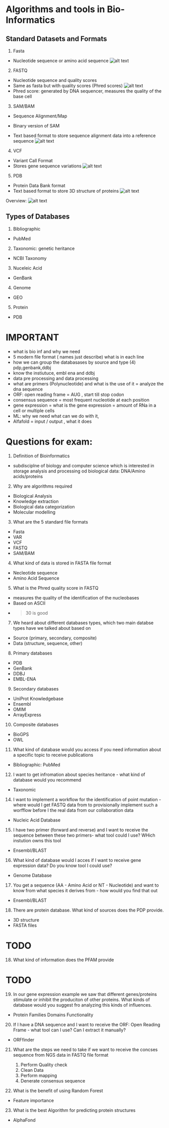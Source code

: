 # Algorithms and tools in Bio-Informatics

## Standard Datasets and Formats
1. Fasta
- Nucleotide sequence or amino acid sequence
![alt text](imgs/image.png)

2. FASTQ
- Nucleotide sequence and quality scores
- Same as fasta but with quality scores (Phred scores)
![alt text](imgs/image-1.png)
- Phred score: generated by DNA sequencer, measures the quality of the base cell

3. SAM/BAM
- Sequence Alignment/Map
- Binary version of SAM

- Text based format to store sequence alignment data into a reference sequence
![alt text](imgs/image-2.png)

4. VCF
- Variant Call Format
- Stores gene sequence variations
![alt text](imgs/image-3.png)

5. PDB
- Protein Data Bank format 
- Text based format to store 3D structure of proteins
![alt text](imgs/image-4.png)

Overview: 
![alt text](imgs/image-5.png)


## Types of Databases
1. Bibliographic
- PubMed
2. Taxonomic:  genetic heritance
- NCBI Taxonomy
3. Nuceleic Acid 
- GenBank
4. Genome
- GEO 
5. Protein
- PDB



# IMPORTANT

- what is bio inf and why we need
- 5 modern file format ( names just describe) what is in each line 
- how we can group the databasases by source and type (4) pdp,genbank,ddbj 
- know the instiutuce, embl ena and ddbj
- data pre processing and data processing 
- what are primers (Polynucleotide) and what is the use of it = analyze the dna sequence
- ORF: open reading frame = AUG , start till stop codon
- consensus sequence = most frequent nucleotide at each position 
- gene expression = what is the gene expression = amount of RNa in a cell or multiple cells
- ML: why we need what can we do with it, 
- Alfafold = input / output , what it does


# Questions for exam:

1. Definition of Bioinformatics
- subdisciplne of biology and computer science which is interested in storage analysis and processing od biological data: DNA/Amino acids/proteins

2. Why are algorithms required
- Biological Analysis
- Knowledge extraction
- Biological data categorization
- Molecular modelling


3. What are the 5 standard file formats 
- Fasta
- VAR
- VCF
- FASTQ
- SAM/BAM

4. What kind of data is stored in FASTA file format
- Necleotide sequence
- Amino Acid Sequence

5. What is the Phred quality score in FASTQ
- measures the quality of the identification of the nucleobases
- Based on ASCII
- > 30 is good

7. We heard about different databases types, which two main databse types have we talked about based on 
- Source (primary, secondary, composite)
- Data (structure, sequence, other)

8. Primary databases
- PDB
- GenBank
- DDBJ 
- EMBL-ENA

9. Secondary databases
- UniProt Knowledgebase
- Ensembl
- OMIM
- ArrayExpress

10. Composite databases
- BioGPS
- OWL

11. What kind of database would you access if you need information about a specific topic to receive publications
- Bibliographic: PubMed

12. I want to get infromation about species heritance - what kind of database would you recommend
- Taxonomic

14. I want to implement a workflow for the identification of point mutation - where would I get FASTQ data from to provisionally implement such a worfflow before I the real data from our collaboration data
- Nucleic Acid Database

15. I have two primer (forward and reverse) and I want to receive the sequence between these two primers- what tool could I use? WHich instution owns this tool 
- Ensembl/BLAST

16. What kind of database would I acces if I want to receive gene expression data? Do you know tool I could use?
- Genome Database

17. You get a sequence (AA - Amino Acid or NT - Nucleotide) and want to know from what species it derives from - how would you find that out 
- Ensembl/BLAST

18. There are protein database. What kind of sources does the PDP provide.
- 3D structure 
- FASTA files
# TODO
18.  What kind of information does the PFAM provide
# TODO

19. In our gene expression example we saw that different genes/proteins stimulate or inhibit the produciton of other proteins. What kinds of database would you suggest fro analyzing this kinds of influences.
- Protein Families Domains Functionality

20. If I have a DNA sequence and I want to receive the ORF: Open Reading Frame - what tool can I use? Can I extract it manually? 
- ORFfinder

21. What are the steps we need to take if we want to receive the concses sequence from NGS data in FASTQ file format 
    1. Perform Quality check  
    2. Clean Data 
    3. Perform mapping 
    4. Denerate consensus sequence

22. What is the benefit of using Random Forest
- Feature importance
23. What is the best Algorithm for predicting protein structures
- AlphaFond
